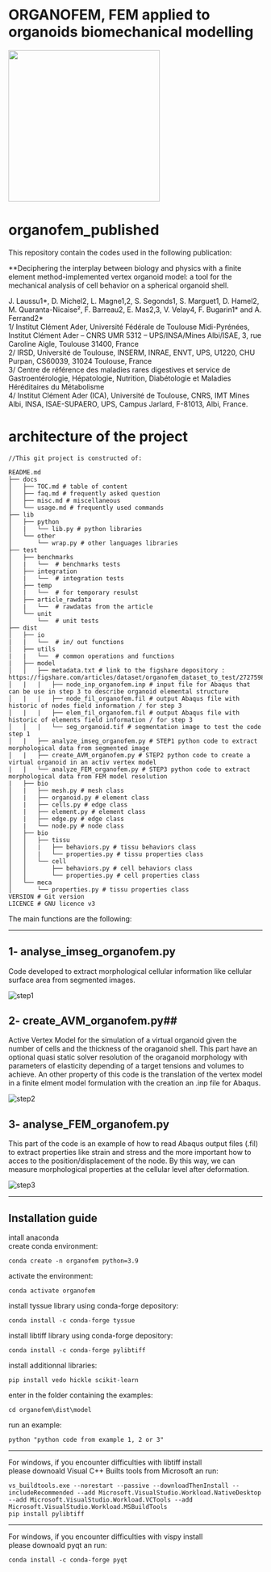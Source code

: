 
# ORGANOFEM, FEM applied to organoids biomechanical modelling  

<img src="https://user-images.githubusercontent.com/56252845/160375009-8c8537f5-6f84-4a2e-a21d-f0994fafde4b.png" width="300" height="300" />

# organofem_published

This repository contain the codes used in the following publication:

**Deciphering the interplay between biology and physics with a finite element method-implemented vertex organoid model: a tool for the mechanical analysis of cell behavior on a spherical organoid shell.

J. Laussu1*, D. Michel2, L. Magne1,2, S. Segonds1, S. Marguet1, D. Hamel2, M. Quaranta-Nicaise², F. Barreau2, E. Mas2,3, V. Velay4, F. Bugarin1* and A. Ferrand2*  
1/  Institut Clément Ader, Université Fédérale de Toulouse Midi-Pyrénées, Institut Clément Ader – CNRS UMR 5312 – UPS/INSA/Mines Albi/ISAE, 3, rue Caroline Aigle, Toulouse 31400, France  
2/ IRSD, Université de Toulouse, INSERM, INRAE, ENVT, UPS, U1220, CHU Purpan, CS60039, 31024 Toulouse, France  
3/ Centre de référence des maladies rares digestives et service de Gastroentérologie, Hépatologie, Nutrition, Diabétologie et Maladies Héréditaires du Métabolisme  
4/ Institut Clément Ader (ICA), Université de Toulouse, CNRS, IMT Mines Albi, INSA, ISAE-SUPAERO, UPS, Campus Jarlard, F-81013, Albi, France.  

# architecture of the project  

    //This git project is constructed of: 
    
    README.md
    ├── docs 
    │   ├── TOC.md # table of content
    │   ├── faq.md # frequently asked question
    │   ├── misc.md # miscellaneous
    │   └── usage.md # frequently used commands
    ├── lib  
    │   ├── python
    │   |   └── lib.py # python libraries     
    │   └── other
    │       └── wrap.py # other languages libraries 
    ├── test  
    │   ├── benchmarks
    │   |   └──  # benchmarks tests     
    │   ├── integration  
    │   |   └──  # integration tests
    │   ├── temp  
    │   |   └──  # for temporary resulst
    │   ├── article_rawdata  
    │   |   └──  # rawdatas from the article  
    │   └── unit
    │       └──  # unit tests 
    ├── dist 
    │   ├── io
    |   |   └──  # in/ out functions 
    │   ├── utils
    |   |   └──  # common operations and functions 
    |   ├── model
    │   │   ├── metadata.txt # link to the figshare depository : https://figshare.com/articles/dataset/organofem_dataset_to_test/27275985
    │   |   |   ├── node_inp_organofem.inp # input file for Abaqus that can be use in step 3 to describe organoid elemental structure
    │   |   |   ├── node_fil_organofem.fil # output Abaqus file with historic of nodes field information / for step 3  
    │   |   |   ├── elem_fil_organofem.fil # output Abaqus file with historic of elements field information / for step 3 
    │   │   |   └── seg_organoid.tif # segmentation image to test the code step 1
    │   |   ├── analyze_imseg_organofem.py # STEP1 python code to extract morphological data from segmented image
    │   |   ├── create_AVM_organofem.py # STEP2 python code to create a virtual organoid in an activ vertex model
    |   |   └── analyze_FEM_organofem.py # STEP3 python code to extract morphological data from FEM model resolution
    |   ├── bio
    │   |   ├── mesh.py # mesh class
    │   |   ├── organoid.py # element class  
    │   |   ├── cells.py # edge class  
    │   |   ├── element.py # element class  
    │   |   ├── edge.py # edge class  
    │   |   └── node.py # node class  
    │   ├── bio  
    │   │   ├── tissu
    │   │   |   ├── behaviors.py # tissu behaviors class  
    │   │   |   └── properties.py # tissu properties class 
    │   │   └── cell  
    │   │       ├── behaviors.py # cell behaviors class
    │   │       └── properties.py # cell properties class 
    │   └── meca
    │       └── properties.py # tissu properties class 
    VERSION # Git version
    LICENCE # GNU licence v3
 

The main functions are the following:

________________________________________
## 1- analyse_imseg_organofem.py
Code developed to extract morphological cellular information like cellular surface area from segmented images. 

![step1](https://github.com/user-attachments/assets/de2eecd8-f92f-4ec1-b06d-5b346457afa5)

## 2- create_AVM_organofem.py##
Active Vertex Model for the simulation of a virtual organoid given the number of cells and the thickness of the oraganoid shell.
This part have an optional quasi static solver resolution of the oraganoid morphology with parameters of elasticity depending of a target tensions and volumes to achieve.
An other property of this code is the translation of the vertex model in a finite elment model formulation with the creation an .inp file for Abaqus.

![step2](https://github.com/user-attachments/assets/c7333a04-9eee-4801-a99c-bb09f4765b17)

##  3- analyse_FEM_organofem.py
This part of the code is an example of how to read Abaqus output files (.fil) to extract properties like strain and stress and the more important how to acces to the position/displacement of the node.
By this way, we can measure morphological properties at the cellular level after deformation.

![step3](https://github.com/user-attachments/assets/1fe37d81-f8fa-4199-9c28-ed17cfeb21dd)
________________________________________
## Installation guide  
intall anaconda  
create conda environment:  
```console
conda create -n organofem python=3.9
```
activate the environment:  
```console
conda activate organofem
```
install tyssue library using conda-forge depository:  
```console
conda install -c conda-forge tyssue
```
install libtiff library using conda-forge depository:  
```console
conda install -c conda-forge pylibtiff
```
install additionnal libraries:  
```console
pip install vedo hickle scikit-learn
```
enter in the folder containing the examples:  
```console  
cd organofem\dist\model
```
run an example:  
```console  
python "python code from example 1, 2 or 3"
```
________________________________________
For windows, if you encounter difficulties with libtiff install  
please downoald Visual C++ Builts tools from Microsoft an run:  
```console  
vs_buildtools.exe --norestart --passive --downloadThenInstall --includeRecommended --add Microsoft.VisualStudio.Workload.NativeDesktop --add Microsoft.VisualStudio.Workload.VCTools --add Microsoft.VisualStudio.Workload.MSBuildTools
pip install pylibtiff
```  
________________________________________
For windows, if you encounter difficulties with vispy install  
please downoald pyqt an run:  
```console  
conda install -c conda-forge pyqt
```  
